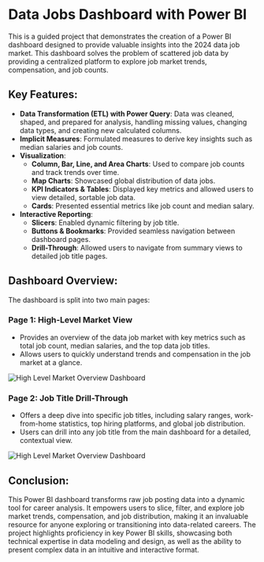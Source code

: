 # Data Jobs Dashboard with Power BI

This is a guided project that demonstrates the creation of a Power BI dashboard designed to provide valuable insights into the 2024 data job market. This dashboard solves the problem of scattered job data by providing a centralized platform to explore job market trends, compensation, and job counts.

## Key Features:
- **Data Transformation (ETL) with Power Query**: Data was cleaned, shaped, and prepared for analysis, handling missing values, changing data types, and creating new calculated columns.
- **Implicit Measures**: Formulated measures to derive key insights such as median salaries and job counts.
- **Visualization**: 
  - **Column, Bar, Line, and Area Charts**: Used to compare job counts and track trends over time.
  - **Map Charts**: Showcased global distribution of data jobs.
  - **KPI Indicators & Tables**: Displayed key metrics and allowed users to view detailed, sortable job data.
  - **Cards**: Presented essential metrics like job count and median salary.
- **Interactive Reporting**:
  - **Slicers**: Enabled dynamic filtering by job title.
  - **Buttons & Bookmarks**: Provided seamless navigation between dashboard pages.
  - **Drill-Through**: Allowed users to navigate from summary views to detailed job title pages.
  
## Dashboard Overview:

The dashboard is split into two main pages:

### Page 1: High-Level Market View
- Provides an overview of the data job market with key metrics such as total job count, median salaries, and the top data job titles.
- Allows users to quickly understand trends and compensation in the job market at a glance.

![High Level Market Overview Dashboard](/images/high_level_market_overview.png)

### Page 2: Job Title Drill-Through
- Offers a deep dive into specific job titles, including salary ranges, work-from-home statistics, top hiring platforms, and global job distribution.
- Users can drill into any job title from the main dashboard for a detailed, contextual view.

![High Level Market Overview Dashboard](/images/job_title_drill_through.png)


## Conclusion:
This Power BI dashboard transforms raw job posting data into a dynamic tool for career analysis. It empowers users to slice, filter, and explore job market trends, compensation, and job distribution, making it an invaluable resource for anyone exploring or transitioning into data-related careers. The project highlights proficiency in key Power BI skills, showcasing both technical expertise in data modeling and design, as well as the ability to present complex data in an intuitive and interactive format.
